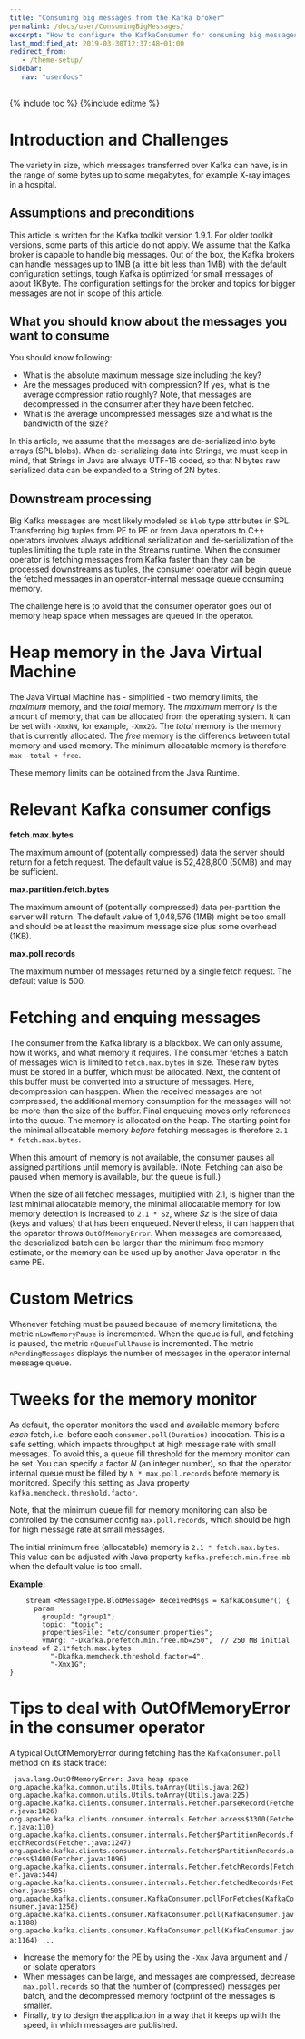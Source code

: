 ```yaml
---
title: "Consuming big messages from the Kafka broker"
permalink: /docs/user/ConsumingBigMessages/
excerpt: "How to configure the KafkaConsumer for consuming big messages."
last_modified_at: 2019-03-30T12:37:48+01:00
redirect_from:
   - /theme-setup/
sidebar:
   nav: "userdocs"
---
```

{% include toc %}
{%include editme %}

# Introduction and Challenges

The variety in size, which messages transferred over Kafka can have, is in the range of some bytes up to some megabytes, for example X-ray images in a hospital.

## Assumptions and preconditions

This article is written for the Kafka toolkit version 1.9.1. For older toolkit versions, some parts of this article do not apply.
We assume that the Kafka broker is capable to handle big messages. Out of the box, the Kafka brokers can handle messages up to 1MB (a little bit less than 1MB) with the default configuration settings, tough Kafka is optimized for small messages of about 1KByte. The configuration settings for the broker and topics for bigger messages are not in scope of this article.

## What you should know about the messages you want to consume

You should know following:
- What is the absolute maximum message size including the key?
- Are the messages produced with compression? If yes, what is the average compression ratio roughly? Note, that messages are decompressed in the consumer after they have been fetched.
- What is the average uncompressed messages size and what is the bandwidth of the size?

In this article, we assume that the messages are de-serialized into byte arrays (SPL blobs). When de-serializing data into Strings, we must keep in mind, that Strings in Java are always UTF-16 coded, so that N bytes raw serialized data can be expanded to a String of 2N bytes.

## Downstream processing

Big Kafka messages are most likely modeled as `blob` type attributes in SPL. Transferring big tuples from PE to PE or from Java operators to C++ operators involves always additional serialization and de-serialization of the tuples limiting the tuple rate in the Streams runtime. When the consumer operator is fetching messages from Kafka faster than they can be processed downstreams as tuples, the consumer operator will begin queue the fetched messages in an operator-internal message queue consuming memory.

The challenge here is to avoid that the consumer operator goes out of memory heap space when messages are queued in the operator.

# Heap memory in the Java Virtual Machine

The Java Virtual Machine has - simplified - two memory limits, the *maximum* memory, and the *total* memory. The *maximum* memory is the amount of memory, that can be allocated from the operating system. It can be set with `-XmxNN`, for example, `-Xmx2G`. The *total* memory is the memory that is currently allocated. The *free* memory is the differencs between total memory and used memory. The minimum allocatable memory is therefore `max -total + free`.

These memory limits can be obtained from the Java Runtime.

# Relevant Kafka consumer configs

**fetch.max.bytes**

The maximum amount of (potentially compressed) data the server should return for a fetch request. The default value is 52,428,800 (50MB) and may be sufficient.

**max.partition.fetch.bytes**

The maximum amount of (potentially compressed) data per-partition the server will return. The default value of 1,048,576 (1MB) might be too small and should be at least the maximum message size plus some overhead (1KB).

**max.poll.records**

The maximum number of messages returned by a single fetch request. The default value is 500.

# Fetching and enquing messages

The consumer from the Kafka library is a blackbox. We can only assume, how it works, and what memory it requires. The consumer fetches a batch of messages wich is limited to `fetch.max.bytes` in size. These raw bytes must be stored in a buffer, which must be allocated. Next, the content of this buffer must be converted into a structure of messages. Here, decompression can hasppen. When the received messages are not compressed, the additional memory consumption for the messages will not be more than the size of the buffer. Final enqueuing moves only references into the queue. The memory is allocated on the heap. The starting point for the minimal allocatable memory *before* fetching messages is therefore `2.1 * fetch.max.bytes`.

When this amount of memory is not available, the consumer pauses all assigned partitions until memory is available. (Note: Fetching can also be paused when memory is available, but the queue  is full.)

When the size of all fetched messages, multiplied with 2.1, is higher than the last minimal allocatable memory, the minimal allocatable memory for low memory detection is increased to `2.1 * Sz`, where *Sz* is the size of data (keys and values) that has been enqueued. Nevertheless, it can happen that the oparator throws `OutOfMemoryError`. When messages are compressed, the deserialized batch can be larger than the minimum free memory estimate, or the memory can be used up by another Java operator in the same PE.

# Custom Metrics

Whenever fetching must be paused because of memory limitations, the metric `nLowMemoryPause` is incremented. When the queue is full, and fetching is paused, the metric `nQueueFullPause` is incremented. The metric `nPendingMessages` displays the number of messages in the operator internal message queue.

# Tweeks for the memory monitor

As default, the operator monitors the used and available memory before *each* fetch, i.e. before each `consumer.poll(Duration)` incocation. This is a safe setting, which impacts throughput at high message rate with small messages. To avoid this, a queue fill threshold for the memory monitor can be set. You can specify a factor *N* (an integer number), so that the operator internal queue must be filled by `N * max.poll.records` before memory is monitored. Specify this setting as Java property `kafka.memcheck.threshold.factor`.

Note, that the minimum queue fill for memory monitoring can also be controlled by the consumer config `max.poll.records`, which should be high for high message rate at small messages.

The initial minimum free (allocatable) memory is `2.1 * fetch.max.bytes`. This value can be adjusted with Java property `kafka.prefetch.min.free.mb` when the default value is too small.

**Example:**
```
    stream <MessageType.BlobMessage> ReceivedMsgs = KafkaConsumer() {
      param
        groupId: "group1";
        topic: "topic";
        propertiesFile: "etc/consumer.properties";
        vmArg: "-Dkafka.prefetch.min.free.mb=250",  // 250 MB initial instead of 2.1*fetch.max.bytes
          "-Dkafka.memcheck.threshold.factor=4",
          "-Xmx1G";
}
```

# Tips to deal with OutOfMemoryError in the consumer operator

A typical OutOfMemoryError during fetching has the `KafkaConsumer.poll` method on its stack trace:

` ` `
 java.lang.OutOfMemoryError: Java heap space
 org.apache.kafka.common.utils.Utils.toArray(Utils.java:262)
 org.apache.kafka.common.utils.Utils.toArray(Utils.java:225)
 org.apache.kafka.clients.consumer.internals.Fetcher.parseRecord(Fetcher.java:1026)
 org.apache.kafka.clients.consumer.internals.Fetcher.access$3300(Fetcher.java:110)
 org.apache.kafka.clients.consumer.internals.Fetcher$PartitionRecords.fetchRecords(Fetcher.java:1247)
 org.apache.kafka.clients.consumer.internals.Fetcher$PartitionRecords.access$1400(Fetcher.java:1096)
 org.apache.kafka.clients.consumer.internals.Fetcher.fetchRecords(Fetcher.java:544)
 org.apache.kafka.clients.consumer.internals.Fetcher.fetchedRecords(Fetcher.java:505)
 org.apache.kafka.clients.consumer.KafkaConsumer.pollForFetches(KafkaConsumer.java:1256)
 org.apache.kafka.clients.consumer.KafkaConsumer.poll(KafkaConsumer.java:1188)
 org.apache.kafka.clients.consumer.KafkaConsumer.poll(KafkaConsumer.java:1164)
...
` ` `

* Increase the memory for the PE by using the `-Xmx` Java argument and / or isolate operators
* When messages can be large, and messages are compressed, decrease `max.poll.records` so that the number of (compressed) messages per batch, and the decompressed memory footprint of the messages is smaller.
* Finally, try to design the application in a way that it keeps up with the speed, in which messages are published.






